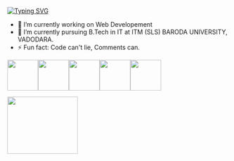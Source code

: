 [![Typing SVG](https://readme-typing-svg.herokuapp.com?font=roboto&size=25&duration=4997&lines=Welcome+to+My+Github+Profile;Hii+%2C+I'm+Vasu)](https://git.io/typing-svg)
- 🔭 I’m currently working on Web Developement
- 🌱 I’m currently pursuing B.Tech in IT at ITM (SLS) BARODA UNIVERSITY, VADODARA.
- ⚡ Fun fact: Code can't lie, Comments can.

<img src="https://camo.githubusercontent.com/c61346fb6ea6a25b03315c7a3655fdf3f0368efed773cc2cf393b3ff26a4a8d2/68747470733a2f2f63646e2e776f726c64766563746f726c6f676f2e636f6d2f6c6f676f732f68746d6c2d312e737667" width="70" height="70" /><img src="https://camo.githubusercontent.com/119b29ca4b9d31cf3969a94eb57fcfbbea0879b493c09c89dc6d4b7fb9e0dc37/68747470733a2f2f63646e2e776f726c64766563746f726c6f676f2e636f6d2f6c6f676f732f6373732d332e737667" width="70" height="70" /><img src="https://camo.githubusercontent.com/f65efb8eec4948ac47e710a70b6f4bac3b389f5240b4b22bcee14509254945ce/68747470733a2f2f63646e2e776f726c64766563746f726c6f676f2e636f6d2f6c6f676f732f632d312e737667" width="70" height="70" /><img src="https://camo.githubusercontent.com/16f6271f57e66053caabae23a13a4e5baf678013825d37409b42d64ebc25e246/68747470733a2f2f63646e2e776f726c64766563746f726c6f676f2e636f6d2f6c6f676f732f6a6176617363726970742d312e737667" width="70" height="70" /><img src="https://camo.githubusercontent.com/ccee48bad16a9eedc9b5c5807e33ac2e85c9d433caee87d4ee7bb3c10b5c89d9/68747470733a2f2f63646e2e776f726c64766563746f726c6f676f2e636f6d2f6c6f676f732f707974686f6e2d332e737667" width="70" height="70" />

<img src="https://media.giphy.com/media/qgQUggAC3Pfv687qPC/giphy.gif" width="160" height="130" />
<!--
**vasuparmar03/vasuparmar03** is a ✨ _special_ ✨ repository because its `README.md` (this file) appears on your GitHub profile.

Here are some ideas to get you started:

- 🔭 I’m currently working on ...
- 🌱 I’m currently learning ...
- 👯 I’m looking to collaborate on ...
- 🤔 I’m looking for help with ...
- 💬 Ask me about ...
- 📫 How to reach me: ...
- 😄 Pronouns: ...
- ⚡ Fun fact: ...
-->
